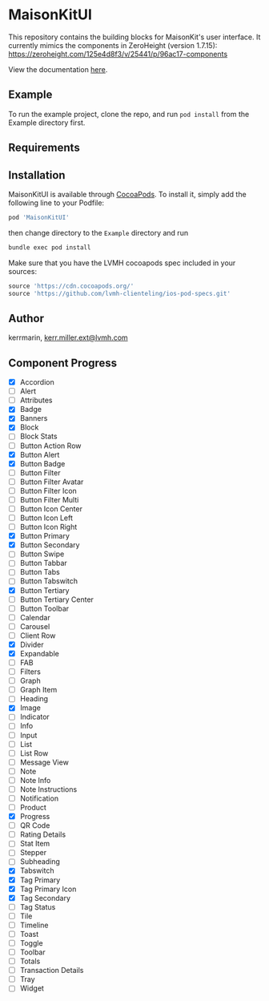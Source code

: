 # MaisonKitUI

This repository contains the building blocks for MaisonKit's user interface. It currently mimics the components in ZeroHeight (version 1.7.15): https://zeroheight.com/125e4d8f3/v/25441/p/96ac17-components

View the documentation [here](https://lvmh-clienteling.github.io/maisonkitui-docs/main/documentation/maisonkitui/).

## Example

To run the example project, clone the repo, and run `pod install` from the Example directory first.

## Requirements

## Installation

MaisonKitUI is available through [CocoaPods](https://cocoapods.org). To install
it, simply add the following line to your Podfile:

```ruby
pod 'MaisonKitUI'
```

then change directory to the `Example` directory and run

```bash
bundle exec pod install
```

Make sure that you have the LVMH cocoapods spec included in your sources:

```ruby
source 'https://cdn.cocoapods.org/'
source 'https://github.com/lvmh-clienteling/ios-pod-specs.git'
```

## Author

kerrmarin, kerr.miller.ext@lvmh.com

## Component Progress

- [x] Accordion
- [ ] Alert
- [ ] Attributes
- [x] Badge
- [x] Banners
- [x] Block
- [ ] Block Stats
- [ ] Button Action Row
- [x] Button Alert
- [x] Button Badge
- [ ] Button Filter
- [ ] Button Filter Avatar
- [ ] Button Filter Icon
- [ ] Button Filter Multi
- [ ] Button Icon Center
- [ ] Button Icon Left
- [ ] Button Icon Right
- [x] Button Primary
- [x] Button Secondary
- [ ] Button Swipe
- [ ] Button Tabbar
- [ ] Button Tabs
- [ ] Button Tabswitch
- [x] Button Tertiary
- [ ] Button Tertiary Center
- [ ] Button Toolbar
- [ ] Calendar
- [ ] Carousel
- [ ] Client Row
- [x] Divider
- [x] Expandable
- [ ] FAB
- [ ] Filters
- [ ] Graph
- [ ] Graph Item
- [ ] Heading
- [x] Image
- [ ] Indicator
- [ ] Info
- [ ] Input
- [ ] List
- [ ] List Row
- [ ] Message View
- [ ] Note
- [ ] Note Info
- [ ] Note Instructions
- [ ] Notification
- [ ] Product
- [x] Progress
- [ ] QR Code
- [ ] Rating Details
- [ ] Stat Item
- [ ] Stepper
- [ ] Subheading
- [x] Tabswitch
- [x] Tag Primary
- [x] Tag Primary Icon
- [x] Tag Secondary
- [ ] Tag Status
- [ ] Tile
- [ ] Timeline
- [ ] Toast
- [ ] Toggle
- [ ] Toolbar
- [ ] Totals
- [ ] Transaction Details
- [ ] Tray
- [ ] Widget
